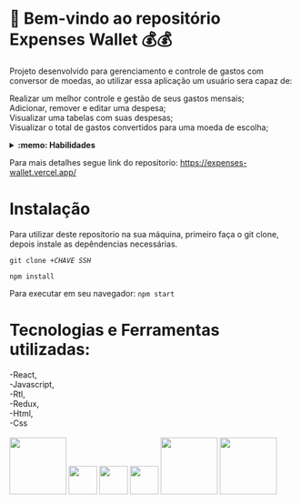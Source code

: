# 👜 Bem-vindo ao repositório Expenses Wallet 💰💰

Projeto desenvolvido para gerenciamento e controle de gastos com conversor de moedas, ao utilizar essa aplicação um usuário sera capaz de:

Realizar um melhor controle e gestão de seus gastos mensais;</br>
Adicionar, remover e editar uma despesa;</br>
Visualizar uma tabelas com suas despesas;</br>
Visualizar o total de gastos convertidos para uma moeda de escolha;</br>

<details>
  <summary><strong>:memo: Habilidades</strong></summary><br />

Neste projeto, aprendi um pouco mais sobre Redux:

- Criando um _store_ Redux em aplicações React

- Criando _reducers_ no Redux em aplicações React

- Criando _actions_ no Redux em aplicações React

- Criando _dispatchers_ no Redux em aplicações React

- Conectando Redux aos componentes React

- Criando _actions_ assíncronas na sua aplicação React que faz uso de Redux.
  
- E por fim utilizei testes para validar toda a integridade da aplicação
</details>

Para mais detalhes segue link do repositorio:
https://expenses-wallet.vercel.app/

# <strong> Instalação </strong>

Para utilizar deste repositorio na sua máquina, primeiro faça o git clone, depois instale as depêndencias necessárias.

<code>git clone +*CHAVE SSH*</code>

<code>npm install</code>

Para executar em seu navegador:
<code>npm start</code>

# <strong> Tecnologias e Ferramentas utilizadas: </strong>
-React, </br>
-Javascript,</br>
-Rtl, </br>
-Redux,</br>
-Html, </br>
-Css</br>
</br>
<img width="100px" src="https://www.vectorlogo.zone/logos/reactjs/reactjs-ar21.svg" />
<img width="50px" src="https://cdn.jsdelivr.net/gh/devicons/devicon/icons/javascript/javascript-original.svg" />
<img width="50px" src="https://camo.githubusercontent.com/aa85cea585880ae694b4fe8dde116d092b8907d6351c71fcd76f00f7586fad72/68747470733a2f2f74657374696e672d6c6962726172792e636f6d2f696d672f6f63746f7075732d313238783132382e706e67" />
<img width="50px" src="https://cdn.jsdelivr.net/gh/devicons/devicon/icons/redux/redux-original.svg" />
<img width="100px" src="https://www.vectorlogo.zone/logos/w3_html5/w3_html5-ar21.svg" />
<img width="100px" src="https://www.vectorlogo.zone/logos/w3_css/w3_css-ar21.svg" />

